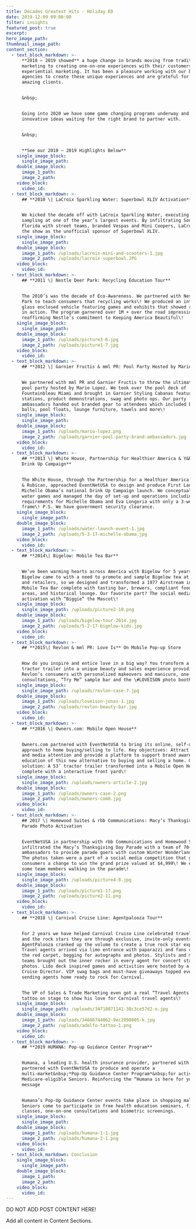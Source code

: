 ```yaml
---
title: Decades Greatest Hits - Holiday ED
date: 2019-12-09 09:00:00
filter: insights
featured_post: true
excerpt:
hero_image_path:
thumbnail_image_path:
content_section:
  - text_block_markdown: >-
      **2010 – 2019 showed** a huge change in brands moving from traditional
      marketing to creating one-on-one experiences with their customers through
      experiential marketing. It has been a pleasure working with our brands and
      agencies to create these unique experiences and are grateful for our
      amazing clients.


      &nbsp;


      Going into 2020 we have some game changing programs underway and
      innovative ideas waiting for the right brand to partner with.


      &nbsp;


      **See our 2010 – 2019 Highlights Below**
    single_image_block:
      single_image_path:
    double_image_block:
      image_1_path:
      image_2_path:
    video_block:
      video_id:
  - text_block_markdown: >-
      ## **2010 \| LaCroix Sparkling Water: Superbowl XLIV Activation**


      We kicked the decade off with LaCroix Sparkling Water, executing guerrilla
      sampling at one of the year’s largest events. By infiltrating South
      Florida with street teams, branded Vespas and Mini Coopers, LaCroix stole
      the show as the unofficial sponsor of Superbowl XLIV.
    single_image_block:
      single_image_path:
    double_image_block:
      image_1_path: /uploads/lacroix-mini-and-scooters-1.jpg
      image_2_path: /uploads/lacroix-superbowl.JPG
    video_block:
      video_id:
  - text_block_markdown: >-
      ## **2011 \| Nestle Deer Park: Recycling Education Tour**


      The 2010’s was the decade of Eco-Awareness. We partnered with Nestle Deer
      Park to teach consumers that recycling works\! We produced an interactive
      glass enclosed vehicle featuring games and exhibits that showed recycling
      in action. The program garnered over 1M + over the road impressions
      reaffirming Nestle’s commitment to Keeping America Beautiful\!
    single_image_block:
      single_image_path:
    double_image_block:
      image_1_path: /uploads/picture3-6.jpg
      image_2_path: /uploads/picture1-7.jpg
    video_block:
      video_id:
  - text_block_markdown: >-
      ## **2012 \| Garnier Fructis & mml PR: Pool Party Hosted by Mario Lopez**


      We partnered with mml PR and Garnier Fructis to throw the ultimate VIP
      pool party hosted by Mario Lopez. We took over the pool deck of
      Fountainbleau Miami and brought in Garnier Styling Cabanas featuring salon
      stations, product demonstrations, swag and photo ops. Our party
      ambassadors handed out branded gear to attendees which included beach
      balls, pool floats, lounge furniture, towels and more\!
    single_image_block:
      single_image_path:
    double_image_block:
      image_1_path: /uploads/mario-lopez.png
      image_2_path: /uploads/garnier-pool-party-brand-ambassadors.jpg
    video_block:
      video_id:
  - text_block_markdown: >-
      ## **2013 \| White House, Partnership for Healthier America & Y&R NY:
      Drink Up Campaign**


      The White House, through the Partnership for a Healthier America and Young
      & Rubican, approached EventNetUSA to design and produce First Lady
      Michelle Obama’s national Drink Up Campaign launch. We conceptualized
      water games and managed the day of set-up and operations including press
      requirements for Michelle Obama and Eva Longoria with only a 3-week time
      frame\! P.S. We have government security clearance.
    single_image_block:
      single_image_path:
    double_image_block:
      image_1_path: /uploads/water-launch-event-1.jpg
      image_2_path: /uploads/5-3-17-michelle-obama.jpg
    video_block:
      video_id:
  - text_block_markdown: >-
      ## **2014\| Bigelow: Mobile Tea Bar**


      We’ve been warming hearts across America with Bigelow for 5 years now.
      Bigelow came to with a need to promote and sample Bigelow tea at events
      and retailers, so we designed and transformed a 1977 Airstream into a
      Mobile Tea Bar complete with tasting bar, brewers, compliant food service
      areas, and historical lounge. Our favorite part? The social media photo
      activation with “Biggie” the Mascot\!
    single_image_block:
      single_image_path: /uploads/picture2-10.png
    double_image_block:
      image_1_path: /uploads/bigelow-tour-2014.jpg
      image_2_path: /uploads/5-2-17-bigelow-kids.jpg
    video_block:
      video_id:
  - text_block_markdown: >-
      ## **2015\| Revlon & mml PR: Love Is** On Mobile Pop-up Store


      How do you inspire and entice love in a big way? You transform a 53’
      tractor trailer into a unique beauty and sales experience providing
      Revlon’s consumers with personalized makeovers and manicure, one-on-one
      consultations, “Try Me” sample bar and the \#LOVEISON photo booth.
    single_image_block:
      single_image_path: /uploads/revlon-case-7.jpg
    double_image_block:
      image_1_path: /uploads/loveison-jonas-1.jpg
      image_2_path: /uploads/revlon-beauty-bar.jpg
    video_block:
      video_id:
  - text_block_markdown: >-
      ## **2016 \| Owners.com: Mobile Open House**


      Owners.com partnered with EventNetUSA to bring its online, self-directed
      approach to home buying/selling to life. Key objectives: Attract consumer
      and media attention and provide a platform to support brand awareness and
      education of this new alternative to buying and selling a home. Our
      solution: A 53’ tractor trailer transformed into a Mobile Open House
      complete with a interactive front yard\!
    single_image_block:
      single_image_path: /uploads/owners-article-2.jpg
    double_image_block:
      image_1_path: /uploads/owners-case-2.png
      image_2_path: /uploads/owners-com8.jpg
    video_block:
      video_id:
  - text_block_markdown: >-
      ## 2017 \| Homewood Suites & rbb Communications: Macy’s Thanksgiving Day
      Parade Photo Activation


      EventNetUSA in partnership with rbb Communications and Homewood Suites
      infiltrated the Macy’s Thanksgiving Day Parade with a team of 70+ brand
      ambassadors to provide parade goers with custom Winter Wonderland photos\!
      The photos taken were a part of a social media competition that gave
      consumers a change to win the grand prize valued at $4,999\! We even had
      some team members walking in the parade\!
    single_image_block:
      single_image_path: /uploads/picture4-8.jpg
    double_image_block:
      image_1_path: /uploads/picture1-17.png
      image_2_path: /uploads/picture2-11.png
    video_block:
      video_id:
  - text_block_markdown: >-
      ## **2018 \| Carnival Cruise Line: Agentpalooza Tour**


      For 2 years we have helped Carnival Cruise Line celebrated travel agents
      and the rock stars they are through exclusive, invite-only events.
      AgentPalooza cranked up the volume to create a true rock star experience.
      Travel agents arrived via limo entrance with paparazzi and fans crowding
      the red carpet, begging for autographs and photos. Stylists and makeup
      teams brought out the inner rocker in every agent for concert stage
      photos. Lido deck inspired games and activities were hosted by a Carnival
      Cruise Director. VIP swag bags and must-have giveaways topped every event,
      sending agents home ready to rock for Carnival.


      The VP of Sales & Trade Marketing even got a real “Travel Agents Rock”
      tattoo on stage to show his love for Carnival travel agents\!
    single_image_block:
      single_image_path: /uploads/34718071141-38c3ce57d2-o.jpg
    double_image_block:
      image_1_path: /uploads/34686744062-9ec2898605-k.jpg
      image_2_path: /uploads/adolfo-tattoo-1.png
    video_block:
      video_id:
  - text_block_markdown: >-
      ## **2019 HUMANA: Pop-up Guidance Center Program**


      Humana, a leading U.S. health insurance provider, partnered with Humana
      partnered with EventNetUSA to produce and operate a
      multi-market&nbsp;*Pop-Up Guidance Center Program*&nbsp;for activating
      Medicare-eligible Seniors. Reinforcing the “Humana is here for you”
      message


      Humana’s Pop-Up Guidance Center events take place in shopping malls, where
      Seniors come to participate in free health education seminars, fitness
      classes, one-on-one consultations and biometric screenings.
    single_image_block:
      single_image_path:
    double_image_block:
      image_1_path: /uploads/humana-1-1.jpg
      image_2_path: /uploads/humana-2-1.png
    video_block:
      video_id:
  - text_block_markdown: Conclusion
    single_image_block:
      single_image_path:
    double_image_block:
      image_1_path:
      image_2_path:
    video_block:
      video_id:
---
```


DO NOT ADD POST CONTENT HERE\!

Add all content in Content Sections.
